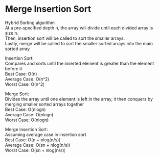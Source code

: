 # Merge Insertion Sort</br>
Hybrid Sorting algorithm</br>
At a pre-specified depth n, the array will divide until each divided array is size n.</br>
Then, insertion sort will be called to sort the smaller arrays.</br>
Lastly, merge will be called to sort the smaller sorted arrays into the main sorted array

Insertion Sort:</br>
Compares and sorts until the inserted element is greater than the element before it</br>
Best Case: O(n)</br>
Average Case: O(n^2)</br>
Worst Case: O(n^2)

Merge Sort:</br>
Divides the array until one element is left in the array, it then conquers by merging smaller sorted arrays together</br>
Best Case: O(nlogn)</br>
Average Case: O(nlogn)</br>
Worst Case: O(nlogn)

Merge Insertion Sort:</br>
Assuming average case in insertion sort</br>
Best Case: O(n + nlog(n/s))</br>
Average Case: O(sn + nlog(n/s))</br>
Worst Case: O(sn + nlog(n/s))
